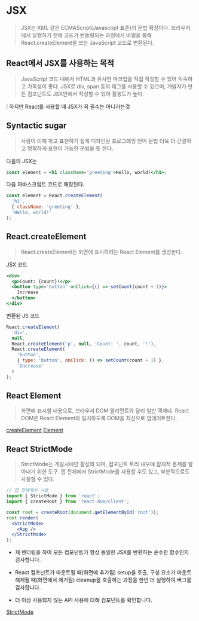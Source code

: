 # JSX

> JSX는 XML 같은 ECMAScript(Javascript 표준)의 문법 확장이다.
> 브라우저에서 실행하기 전에 코드가 번들링되는 과정에서 바벨을 통해 React.createElement을 쓰는 JavaScript 코드로 변환된다.

## React에서 JSX를 사용하는 목적

> JavaScript 코드 내에서 HTML과 유사한 마크업을 직접 작성할 수 있어 익숙하고 가독성이 좋다.
> JSX로 div, span 등의 태그를 사용할 수 있으며, 개발자가 만든 컴포넌트도 JSX안에서 작성할 수 있어 활용도가 높다.

❕ 하지만 React를 사용할 때 JSX가 꼭 필수는 아니라는것

## Syntactic sugar

> 사람이 이해 하고 표현하기 쉽게 디자인된 프로그래밍 언어 문법
> 더욱 더 간결하고 명확하게 표현이 가능한 문법을 뜻 한다.

다음의 JSX는

```jsx
const element = <h1 className='greeting'>Hello, world!</h1>;
```

다음 자바스크립트 코드로 매칭된다.

```jsx
const element = React.createElement(
  'h1',
  { className: 'greeting' },
  'Hello, world!'
);
```

## React.createElement

> React.createElement는 화면에 표시하려는 React Element를 생성한다.

JSX 코드

```jsx
<div>
  <p>Count: {count}!</p>
  <button type='button' onClick={() => setCount(count + 1)}>
    Increase
  </button>
</div>
```

변환된 JS 코드

```jsx
React.createElement(
  'div',
  null,
  React.createElement('p', null, 'Count: ', count, '!'),
  React.createElement(
    'button',
    { type: 'button', onClick: () => setCount(count + 1) },
    'Increase'
  )
);
```

## React Element

> 화면에 표시할 내용으로, 브라우저 DOM 엘리먼트와 달리 일반 객체다.
> React DOM은 React Element와 일치하도록 DOM을 최신으로 업데이트한다.

[createElement]('https://react.dev/reference/react/createElement') [Element]('https://ko.legacy.reactjs.org/docs/rendering-elements.html')

## React StrictMode

> StrictMode는 개발시에만 활성화 되며, 컴포넌트 트리 내부에 잠재적 문제를 알아내기 위한 도구. 앱 전체에서 StrictMode를 사용할 수도 있고, 부분적으로도 사용할 수 있다.

```jsx
// 앱 전체에서 사용
import { StrictMode } from 'react';
import { createRoot } from 'react-dom/client';

const root = createRoot(document.getElementById('root'));
root.render(
  <StrictMode>
    <App />
  </StrictMode>
);
```

- 재 렌더링을 하여 모든 컴포넌트가 항상 동일한 JSX를 반환하는 순수한 함수인지 검사합니다.

- React 컴포넌트가 마운트될 때(화면에 추가됨) setup을 호출, 구성 요소가 마운트 해제될 때(화면에서 제거됨) cleanup을 호출하는 과정을 한번 더 실행하여 버그를 검사합니다.

- 더 이상 사용되지 않는 API 사용에 대해 컴포넌트를 확인합니다.

[StrictMode]('https://react.dev/reference/react/StrictMode#fixing-bugs-found-by-double-rendering-in-development')
